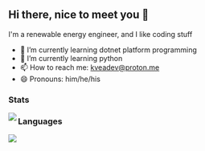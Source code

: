 ## Hi there, nice to meet you 👋

I'm a renewable energy engineer, and I like coding stuff


- 🔭 I’m currently learning dotnet platform programming
- 🌱 I’m currently learning python
- 📫 How to reach me: kveadev@proton.me
- 😄 Pronouns: him/he/his

### Stats
<div>
  <a href="https://orgonax/github-readme-stats">
    <img align="left" src="https://github-readme-stats.vercel.app/api?username=orgonax&show_icons=true">
  </a>
</div>



### Languages
<div>
  <a href="https://github.com/orgonax/github-readme-stats">
    <img align="left" src="https://github-readme-stats.vercel.app/api/top-langs/?username=orgonax&layout=compact">
  </a>
</div>
